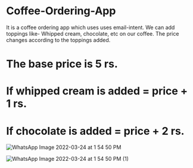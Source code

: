 # Coffee-Ordering-App
It is a coffee ordering app which uses uses email-intent. 
We can add toppings like- Whipped cream, chocolate, etc on our coffee.
The price changes according to the toppings added.
# The base price is 5 rs. 
# If whipped cream is added = price + 1 rs.
# If chocolate is added = price + 2 rs.







![WhatsApp Image 2022-03-24 at 1 54 50 PM](https://user-images.githubusercontent.com/54746811/159873901-9b82524c-3c8a-4896-82e8-dd4939fdd43b.jpeg)










![WhatsApp Image 2022-03-24 at 1 54 50 PM (1)](https://user-images.githubusercontent.com/54746811/159873913-1ded2069-205f-4fb4-b16b-a74d52a91ef1.jpeg)
